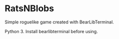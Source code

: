 # RatsNBlobs
Simple roguelike game created with BearLibTerminal.

Python 3.
Install bearlibterminal before using.

